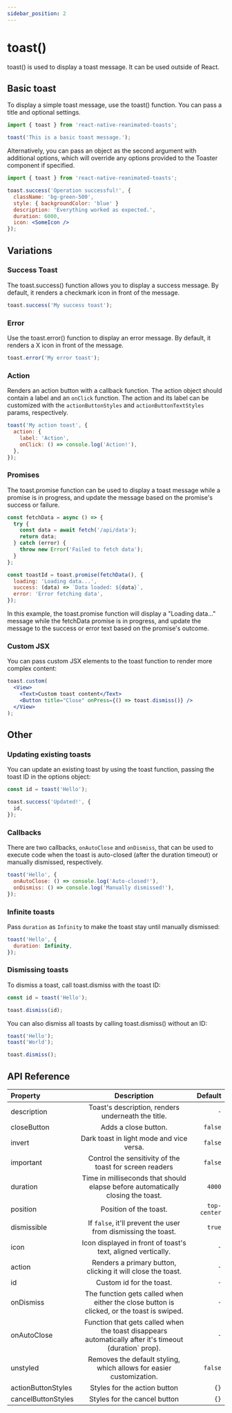 ```yaml
---
sidebar_position: 2
---
```


# toast()

toast() is used to display a toast message. It can be used outside of React.

## Basic toast

To display a simple toast message, use the toast() function. You can pass a title and optional settings.

```jsx
import { toast } from 'react-native-reanimated-toasts';

toast('This is a basic toast message.');
```

Alternatively, you can pass an object as the second argument with additional options, which will override any options provided to the Toaster component if specified.

```jsx
import { toast } from 'react-native-reanimated-toasts';

toast.success('Operation successful!', {
  className: 'bg-green-500',
  style: { backgroundColor: 'blue' }
  description: 'Everything worked as expected.',
  duration: 6000,
  icon: <SomeIcon />
});
```

## Variations

### Success Toast

The toast.success() function allows you to display a success message. By default, it renders a checkmark icon in front of the message.

```jsx
toast.success('My success toast');
```

### Error

Use the toast.error() function to display an error message. By default, it renders a X icon in front of the message.

```jsx
toast.error('My error toast');
```

### Action

Renders an action button with a callback function. The action object should contain a label and an `onClick` function. The action and its label can be customized with the `actionButtonStyles` and `actionButtonTextStyles` params, respectively.

```jsx
toast('My action toast', {
  action: {
    label: 'Action',
    onClick: () => console.log('Action!'),
  },
});
```

### Promises

The toast.promise function can be used to display a toast message while a promise is in progress, and update the message based on the promise's success or failure.

```jsx
const fetchData = async () => {
  try {
    const data = await fetch('/api/data');
    return data;
  } catch (error) {
    throw new Error('Failed to fetch data');
  }
};

const toastId = toast.promise(fetchData(), {
  loading: 'Loading data...',
  success: (data) => `Data loaded: ${data}`,
  error: 'Error fetching data',
});
```

In this example, the toast.promise function will display a "Loading data..." message while the fetchData promise is in progress, and update the message to the success or error text based on the promise's outcome.

### Custom JSX

You can pass custom JSX elements to the toast function to render more complex content:

```jsx
toast.custom(
  <View>
    <Text>Custom toast content</Text>
    <Button title="Close" onPress={() => toast.dismiss()} />
  </View>
);
```

## Other

### Updating existing toasts

You can update an existing toast by using the toast function, passing the toast ID in the options object:

```jsx
const id = toast('Hello');

toast.success('Updated!', {
  id,
});
```

### Callbacks

There are two callbacks, `onAutoClose` and `onDismiss`, that can be used to execute code when the toast is auto-closed (after the duration timeout) or manually dismissed, respectively.

```jsx
toast('Hello', {
  onAutoClose: () => console.log('Auto-closed!'),
  onDismiss: () => console.log('Manually dismissed!'),
});
```

### Infinite toasts

Pass `duration` as `Infinity` to make the toast stay until manually dismissed:

```jsx
toast('Hello', {
  duration: Infinity,
});
```

### Dismissing toasts

To dismiss a toast, call toast.dismiss with the toast ID:

```jsx
const id = toast('Hello');

toast.dismiss(id);
```

You can also dismiss all toasts by calling toast.dismiss() without an ID:

```jsx
toast('Hello');
toast('World');

toast.dismiss();
```

## API Reference

| Property           |                                              Description                                               |      Default |
| :----------------- | :----------------------------------------------------------------------------------------------------: | -----------: |
| description        |                           Toast's description, renders underneath the title.                           |          `-` |
| closeButton        |                                          Adds a close button.                                          |      `false` |
| invert             |                                Dark toast in light mode and vice versa.                                |      `false` |
| important          |                        Control the sensitivity of the toast for screen readers                         |      `false` |
| duration           |            Time in milliseconds that should elapse before automatically closing the toast.             |       `4000` |
| position           |                                         Position of the toast.                                         | `top-center` |
| dismissible        |                     If `false`, it'll prevent the user from dismissing the toast.                      |       `true` |
| icon               |                      Icon displayed in front of toast's text, aligned vertically.                      |          `-` |
| action             |                      Renders a primary button, clicking it will close the toast.                       |          `-` |
| id                 |                                        Custom id for the toast.                                        |          `-` |
| onDismiss          |       The function gets called when either the close button is clicked, or the toast is swiped.        |          `-` |
| onAutoClose        | Function that gets called when the toast disappears automatically after it's timeout (duration` prop). |          `-` |
| unstyled           |                  Removes the default styling, which allows for easier customization.                   |      `false` |
| actionButtonStyles |                                      Styles for the action button                                      |         `{}` |
| cancelButtonStyles |                                      Styles for the cancel button                                      |         `{}` |
